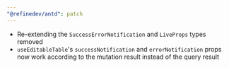 ```yaml
---
"@refinedev/antd": patch
---
```


- Re-extending the `SuccessErrorNotification` and `LiveProps` types removed
- `useEditableTable`'s `successNotification` and `errorNotification` props now work according to the mutation result instead of the query result
